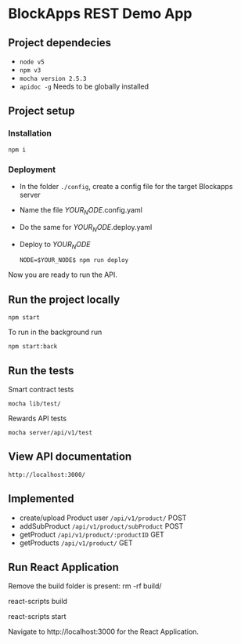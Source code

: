 # BlockApps REST Demo App

## Project dependecies
* `node v5`
* `npm v3`
* `mocha version 2.5.3`
* `apidoc -g` Needs to be globally installed

## Project setup

### Installation
`npm i`

### Deployment
* In the folder `./config`, create a config file for the target Blockapps server
* Name the file $YOUR_NODE$.config.yaml
* Do the same for $YOUR_NODE$.deploy.yaml
* Deploy to $YOUR_NODE$

  `NODE=$YOUR_NODE$ npm run deploy`

Now you are ready to run the API.

## Run the project locally

`npm start`

To run in the background run

`npm start:back`

## Run the tests

Smart contract tests

`mocha lib/test/`

Rewards API tests

`mocha server/api/v1/test`

## View API documentation
`http://localhost:3000/`

## Implemented
* create/upload Product user `/api/v1/product/` POST
* addSubProduct `/api/v1/product/subProduct` POST
* getProduct `/api/v1/product/:productID` GET
* getProducts `/api/v1/product/` GET



## Run React Application

Remove the build folder is present: rm -rf build/

react-scripts build

react-scripts start

Navigate to http://localhost:3000 for the React Application.